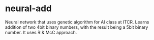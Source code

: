 neural-add
==========

Neural network that uses genetic algorithm for AI class at ITCR. Learns addition of two 4bit binary numbers, with the result being a 5bit binary number. It uses R &amp; McC approach.
